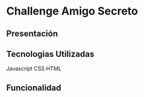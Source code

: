 # Challenge Amigo Secreto

## Presentación

## Tecnologias Utilizadas
   Javascript 
   CSS
   HTML
## Funcionalidad
